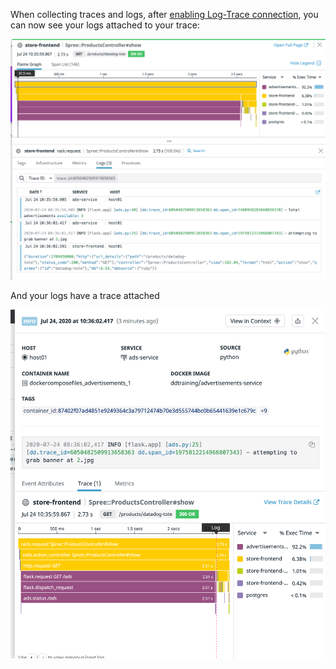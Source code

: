 When collecting traces and logs, after [enabling Log-Trace connection](https://docs.datadoghq.com/tracing/connect_logs_and_traces/), you can now see your logs attached to your trace:

![trace-with-logs](https://raw.githubusercontent.com/l0k0ms/workshops/master/log-workshop-4/images/trace-with-logs.png)

And your logs have a trace attached

![log-with-trace](https://raw.githubusercontent.com/l0k0ms/workshops/master/log-workshop-4/images/log-with-trace.png)
